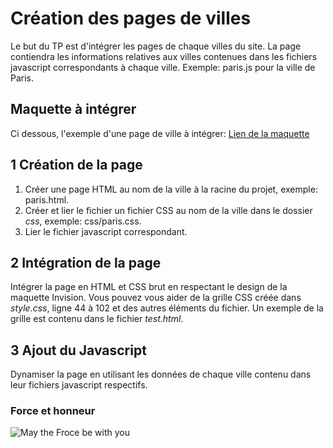 # Création des pages de villes

Le but du TP est d'intégrer les pages de chaque villes du site.
La page contiendra les informations relatives aux villes contenues dans les fichiers javascript correspondants à chaque ville.
Exemple: paris.js pour la ville de Paris.

## Maquette à intégrer

Ci dessous, l'exemple d'une page de ville à intégrer:
[Lien de la maquette](https://invis.io/GNZVQWQY59T#/446681095_City)

## 1 Création de la page

1. Créer une page HTML au nom de la ville à la racine du projet, exemple: paris.html.
2. Créer et lier le fichier un fichier CSS au nom de la ville dans le dossier _css_, exemple: css/paris.css.
3. Lier le fichier javascript correspondant.

## 2 Intégration de la page

Intégrer la page en HTML et CSS brut en respectant le design de la maquette Invision. Vous pouvez vous aider de la grille CSS créée dans _style.css_, ligne 44 à 102 et des autres éléments du fichier. Un exemple de la grille est contenu dans le fichier _test.html_.

## 3 Ajout du Javascript

Dynamiser la page en utilisant les données de chaque ville contenu dans leur fichiers javascript respectifs.

### Force et honneur

![May the Froce be with you](https://media4.giphy.com/media/zhPWlqR2CUQ6s/giphy.gif?cid=ecf05e477gvt6i9bf1wgkga3h94ehnkypp7f8h2a0fu0bfpe&rid=giphy.gif)
